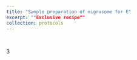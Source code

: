 ```yaml
---
title: "Sample preparation of migrasome for E"
excerpt: ""Exclusive recipe""
collection: protocols
---
```


<br>

3